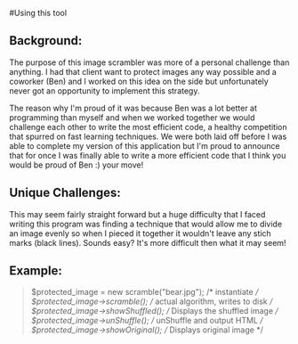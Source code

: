 #Using this tool

Background: 
----------

The purpose of this image scrambler was more of a personal challenge than anything. I had that client want to protect images any way possible and a coworker (Ben) and I worked on this idea on the side but unfortunately never got an opportunity to implement this strategy.

The reason why I'm proud of it was because Ben was a lot better at programming than myself and when we worked together we would challenge each other to write the most efficient code, a healthy competition that spurred on fast learning techniques. We were both laid off before I was able to complete my version of this application but I'm proud to announce that for once I was finally able to write a more efficient code that I think you would be proud of Ben :) your move!

Unique Challenges:
----------------
This may seem fairly straight forward but a huge difficulty that I faced writing this program was finding a technique that would allow me to divide an image evenly so when I pieced it together it wouldn't leave any stich marks (black lines). Sounds easy? It's more difficult then what it may seem!


Example:
--------
> 	$protected_image = new scramble("bear.jpg"); /* instantiate */
>   $protected_image->scramble(); /* actual algorithm, writes to disk */
>   $protected_image->showShuffled(); /* Displays the shuffled image */
>   $protected_image->unShuffle(); /* unShuffle and output HTML */
>   $protected_image->showOriginal(); /* Displays original image */